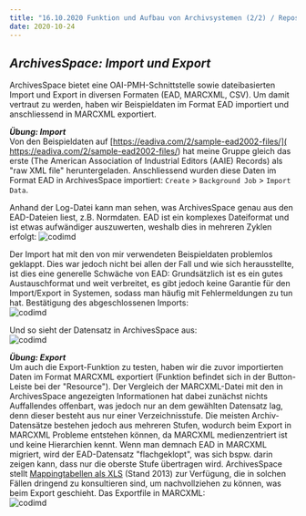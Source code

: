 ```yaml
---
title: "16.10.2020 Funktion und Aufbau von Archivsystemen (2/2) / Repository-Software für Publikationen und Forschungsdaten"
date: 2020-10-24
---
```


## *ArchivesSpace: Import und Export*

ArchivesSpace bietet eine OAI-PMH-Schnittstelle sowie dateibasierten Import und Export in diversen Formaten (EAD, MARCXML, CSV). Um damit vertraut zu werden, haben wir Beispieldaten im Format EAD importiert und anschliessend in MARCXML exportiert.  

***Übung: Import***  
Von den Beispieldaten auf [https://eadiva.com/2/sample-ead2002-files/]( https://eadiva.com/2/sample-ead2002-files/) hat meine Gruppe gleich das erste (The American Association of Industrial Editors (AAIE) Records) als "raw XML file" heruntergeladen. Anschliessend wurden diese Daten im Format EAD in ArchivesSpace importiert: `Create` > `Background Job` > `Import Data`.  

Anhand der Log-Datei kann man sehen, was ArchivesSpace genau aus den EAD-Dateien liest, z.B. Normdaten. EAD ist ein komplexes Dateiformat und ist etwas aufwändiger auszuwerten, weshalb dies in mehreren Zyklen erfolgt:
![codimd]({{site.baseurl}}/images/archivesspace-log.png)  

Der Import hat mit den von mir verwendeten Beispieldaten problemlos geklappt. Dies war jedoch nicht bei allen der Fall und wie sich herausstellte, ist dies eine generelle Schwäche von EAD: Grundsätzlich ist es ein gutes Austauschformat und weit verbreitet, es gibt jedoch keine Garantie für den Import/Export in Systemen, sodass man häufig mit Fehlermeldungen zu tun hat. Bestätigung des abgeschlossenen Imports:  
![codimd]({{site.baseurl}}/images/archivesspace-job.png)  

Und so sieht der Datensatz in ArchivesSpace aus:  
![codimd]({{site.baseurl}}/images/archivesspace-import.png)  

***Übung: Export***  
Um auch die Export-Funktion zu testen, haben wir die zuvor importierten Daten im Format MARCXML exportiert (Funktion befindet sich in der Button-Leiste bei der "Resource"). Der Vergleich der MARCXML-Datei mit den in ArchivesSpace angezeigten Informationen hat dabei zunächst nichts Auffallendes offenbart, was jedoch nur an dem gewählten Datensatz lag, denn dieser besteht aus nur einer Verzeichnisstufe. Die meisten Archiv-Datensätze bestehen jedoch aus mehreren Stufen, wodurch beim Export in MARCXML Probleme entstehen können, da MARCXML medienzentriert ist und keine Hierarchien kennt. Wenn man demnach EAD in MARCXML migriert, wird der EAD-Datensatz "flachgeklopt", was sich bspw. darin zeigen kann, dass nur die oberste Stufe übertragen wird. ArchivesSpace stellt [Mappingtabellen als XLS]( https://archivesspace.org/using-archivesspace/migration-tools-and-data-mapping) (Stand 2013) zur Verfügung, die in solchen Fällen dringend zu konsultieren sind, um nachvollziehen zu können, was beim Export geschieht. Das Exportfile in MARCXML:  
![codimd]({{site.baseurl}}/images/archivesspace-export.png)  
